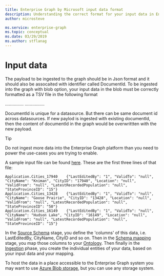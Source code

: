 ```yaml
---
title: Enterprise Graph by Microsoft input data format 
description: Understanding the correct format for your input data in Enterprise Graph by Microsoft
author: microsteve

ms.service: enterprise-graph
ms.topic: conceptual
ms.date: 03/29/2019
ms.author: stflanag
---
```



# Input data
The payload to be ingested to the graph should be in Json format and it should also be assocaited with identifier called DocumentId.
To be ingested into the graph with blob option, your input data in the blob must be correctly formatted as a TSV file in the following format

<DocumentId1><tab><Payload of DocumentId1 in Json Format>
<DocumentId2><tab><Payload of DocumentId2 in Json Format>
<DocumentId3><tab><Payload of DocumentId3 in Json Format>
...............
................
 <DocumentIdn><tab><Payload of DocumentIdn in Json Format>
     
DocumentId is unique for a datasource. But there can be same document id across datasources.
If new paylod is ingested with existing documentId, then the content of documentId in the graph would be overwrittten with the new payload.

> [!TIP]
> Do not ingest more data into the Enterprise Graph platform than you need to power the use-cases you are trying to enable. 

A sample input file can be found <a href="https://ekgdemosamples.blob.core.windows.net/ekgdemosamples01/12.1_Ingestion_Application.Cities.tsv">here</a>. These are the first three lines of that file:

```
Application.Cities_17940	{"LastEditedBy": "1", "ValidTo": "null", "CityName": "Kniman", "CityID": "17940", "Location": "null", "ValidFrom": "null", "LatestRecordedPopulation": "null", "StateProvinceID": "15"}
Application.Cities_13428	{"LastEditedBy": "1", "ValidTo": "null", "CityName": "Goose Prairie", "CityID": "13428", "Location": "null", "ValidFrom": "null", "LatestRecordedPopulation": "null", "StateProvinceID": "50"}
Application.Cities_16149	{"LastEditedBy": "1", "ValidTo": "null", "CityName": "Hudson Lake", "CityID": "16149", "Location": "null", "ValidFrom": "null", "LatestRecordedPopulation": "null", "StateProvinceID": "15"}
```

In the [Source Schema](create-source-schema.md) stage, you define the 'columns' of this data, i.e. LastEditedBy, CityName, CityID and so on. Then in the [Schema mapping](schema-map-tutorial.md) stage, you map those columns to your [Ontology](ontology-tutorial.md). Then finally in the [Ingestion](ingest-data.md) phase, you create the individual entities of your data, based on your input data and your mapping.

To host the data in a place accessible to the Enterprise Graph system you may want to use <a href="https://azure.microsoft.com/en-us/services/storage/blobs/">Azure Blob storage</a>, but you can use any storage system.
